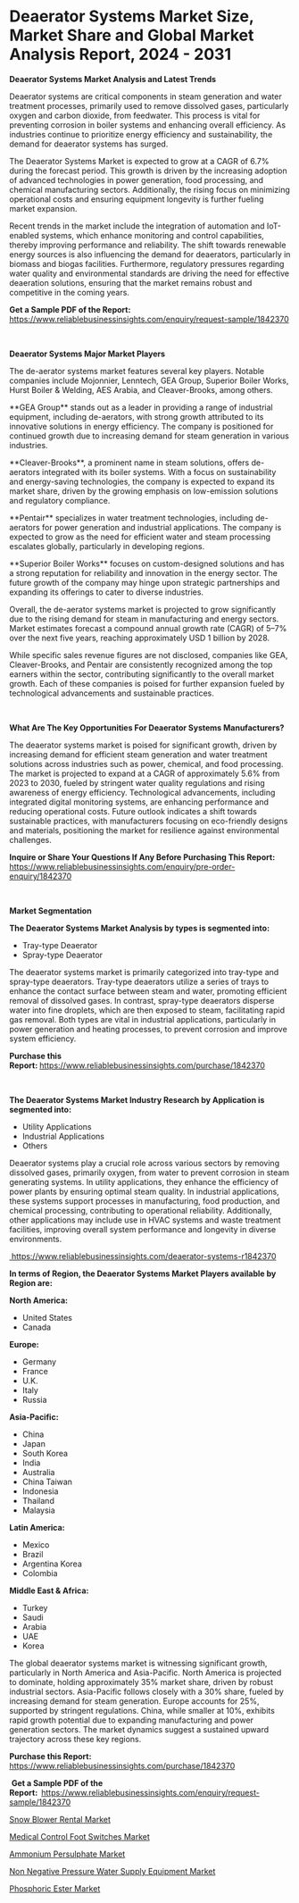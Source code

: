 <p><h1>Deaerator Systems Market Size, Market Share and Global Market Analysis Report, 2024 - 2031</h1></p><p><strong>Deaerator Systems Market Analysis and Latest Trends</strong></p>
<p><p>Deaerator systems are critical components in steam generation and water treatment processes, primarily used to remove dissolved gases, particularly oxygen and carbon dioxide, from feedwater. This process is vital for preventing corrosion in boiler systems and enhancing overall efficiency. As industries continue to prioritize energy efficiency and sustainability, the demand for deaerator systems has surged.</p><p>The Deaerator Systems Market is expected to grow at a CAGR of 6.7% during the forecast period. This growth is driven by the increasing adoption of advanced technologies in power generation, food processing, and chemical manufacturing sectors. Additionally, the rising focus on minimizing operational costs and ensuring equipment longevity is further fueling market expansion. </p><p>Recent trends in the market include the integration of automation and IoT-enabled systems, which enhance monitoring and control capabilities, thereby improving performance and reliability. The shift towards renewable energy sources is also influencing the demand for deaerators, particularly in biomass and biogas facilities. Furthermore, regulatory pressures regarding water quality and environmental standards are driving the need for effective deaeration solutions, ensuring that the market remains robust and competitive in the coming years.</p></p>
<p><strong>Get a Sample PDF of the Report:&nbsp;</strong> <a href="https://www.reliablebusinessinsights.com/enquiry/request-sample/1842370?utm_campaign=96&utm_medium=2&utm_source=Github&utm_content=ia&utm_term=16102024&utm_id=deaerator-systems">https://www.reliablebusinessinsights.com/enquiry/request-sample/1842370</a></p>
<p>&nbsp;</p>
<p><strong>Deaerator Systems Major Market Players</strong></p>
<p><p>The de-aerator systems market features several key players. Notable companies include Mojonnier, Lenntech, GEA Group, Superior Boiler Works, Hurst Boiler & Welding, AES Arabia, and Cleaver-Brooks, among others.</p><p>**GEA Group** stands out as a leader in providing a range of industrial equipment, including de-aerators, with strong growth attributed to its innovative solutions in energy efficiency. The company is positioned for continued growth due to increasing demand for steam generation in various industries. </p><p>**Cleaver-Brooks**, a prominent name in steam solutions, offers de-aerators integrated with its boiler systems. With a focus on sustainability and energy-saving technologies, the company is expected to expand its market share, driven by the growing emphasis on low-emission solutions and regulatory compliance. </p><p>**Pentair** specializes in water treatment technologies, including de-aerators for power generation and industrial applications. The company is expected to grow as the need for efficient water and steam processing escalates globally, particularly in developing regions. </p><p>**Superior Boiler Works** focuses on custom-designed solutions and has a strong reputation for reliability and innovation in the energy sector. The future growth of the company may hinge upon strategic partnerships and expanding its offerings to cater to diverse industries. </p><p>Overall, the de-aerator systems market is projected to grow significantly due to the rising demand for steam in manufacturing and energy sectors. Market estimates forecast a compound annual growth rate (CAGR) of 5–7% over the next five years, reaching approximately USD 1 billion by 2028. </p><p>While specific sales revenue figures are not disclosed, companies like GEA, Cleaver-Brooks, and Pentair are consistently recognized among the top earners within the sector, contributing significantly to the overall market growth. Each of these companies is poised for further expansion fueled by technological advancements and sustainable practices.</p></p>
<p>&nbsp;</p>
<p><strong>What Are The Key Opportunities For Deaerator Systems Manufacturers?</strong></p>
<p><p>The deaerator systems market is poised for significant growth, driven by increasing demand for efficient steam generation and water treatment solutions across industries such as power, chemical, and food processing. The market is projected to expand at a CAGR of approximately 5.6% from 2023 to 2030, fueled by stringent water quality regulations and rising awareness of energy efficiency. Technological advancements, including integrated digital monitoring systems, are enhancing performance and reducing operational costs. Future outlook indicates a shift towards sustainable practices, with manufacturers focusing on eco-friendly designs and materials, positioning the market for resilience against environmental challenges.</p></p>
<p><strong>Inquire or Share Your Questions If Any Before Purchasing This Report:</strong> <a href="https://www.reliablebusinessinsights.com/enquiry/pre-order-enquiry/1842370?utm_campaign=96&utm_medium=2&utm_source=Github&utm_content=ia&utm_term=16102024&utm_id=deaerator-systems">https://www.reliablebusinessinsights.com/enquiry/pre-order-enquiry/1842370</a></p>
<p>&nbsp;</p>
<p><strong>Market Segmentation</strong></p>
<p><strong>The Deaerator Systems Market Analysis by types is segmented into:</strong></p>
<p><ul><li>Tray-type Deaerator</li><li>Spray-type Deaerator</li></ul></p>
<p><p>The deaerator systems market is primarily categorized into tray-type and spray-type deaerators. Tray-type deaerators utilize a series of trays to enhance the contact surface between steam and water, promoting efficient removal of dissolved gases. In contrast, spray-type deaerators disperse water into fine droplets, which are then exposed to steam, facilitating rapid gas removal. Both types are vital in industrial applications, particularly in power generation and heating processes, to prevent corrosion and improve system efficiency.</p></p>
<p><strong>Purchase this Report:&nbsp;</strong><a href="https://www.reliablebusinessinsights.com/purchase/1842370?utm_campaign=96&utm_medium=2&utm_source=Github&utm_content=ia&utm_term=16102024&utm_id=deaerator-systems">https://www.reliablebusinessinsights.com/purchase/1842370</a></p>
<p>&nbsp;</p>
<p><strong>The Deaerator Systems Market Industry Research by Application is segmented into:</strong></p>
<p><ul><li>Utility Applications</li><li>Industrial Applications</li><li>Others</li></ul></p>
<p><p>Deaerator systems play a crucial role across various sectors by removing dissolved gases, primarily oxygen, from water to prevent corrosion in steam generating systems. In utility applications, they enhance the efficiency of power plants by ensuring optimal steam quality. In industrial applications, these systems support processes in manufacturing, food production, and chemical processing, contributing to operational reliability. Additionally, other applications may include use in HVAC systems and waste treatment facilities, improving overall system performance and longevity in diverse environments.</p></p>
<p><a href="https://www.reliablebusinessinsights.com/deaerator-systems-r1842370?utm_campaign=96&utm_medium=2&utm_source=Github&utm_content=ia&utm_term=16102024&utm_id=deaerator-systems">&nbsp;https://www.reliablebusinessinsights.com/deaerator-systems-r1842370</a></p>
<p><strong>In terms of Region, the Deaerator Systems Market Players available by Region are:</strong></p>
<p>
    <p> <strong> North America: </strong>
        <ul>
            <li>United States</li>
            <li>Canada</li>
        </ul>
        </p> 
    <p> <strong> Europe: </strong>
        <ul>
            <li>Germany</li>
            <li>France</li>
            <li>U.K.</li>
            <li>Italy</li>
            <li>Russia</li>
        </ul>
        </p> 
    <p> <strong> Asia-Pacific: </strong>
        <ul>
            <li>China</li>
            <li>Japan</li>
            <li>South Korea</li>
            <li>India</li>
            <li>Australia</li>
            <li>China Taiwan</li>
            <li>Indonesia</li>
            <li>Thailand</li>
            <li>Malaysia</li>
        </ul>
        </p> 
    <p> <strong> Latin America: </strong>
        <ul>
            <li>Mexico</li>
            <li>Brazil</li>
            <li>Argentina Korea</li>
            <li>Colombia</li>
        </ul>
        </p> 
    <p> <strong> Middle East & Africa: </strong>
        <ul>
            <li>Turkey</li>
            <li>Saudi</li>
            <li>Arabia</li>
            <li>UAE</li>
            <li>Korea</li>
        </ul>
    </p>
    </p>
<p><p>The global deaerator systems market is witnessing significant growth, particularly in North America and Asia-Pacific. North America is projected to dominate, holding approximately 35% market share, driven by robust industrial sectors. Asia-Pacific follows closely with a 30% share, fueled by increasing demand for steam generation. Europe accounts for 25%, supported by stringent regulations. China, while smaller at 10%, exhibits rapid growth potential due to expanding manufacturing and power generation sectors. The market dynamics suggest a sustained upward trajectory across these key regions.</p></p>
<p><strong>Purchase this Report: </strong><a href="https://www.reliablebusinessinsights.com/purchase/1842370?utm_campaign=96&utm_medium=2&utm_source=Github&utm_content=ia&utm_term=16102024&utm_id=deaerator-systems">https://www.reliablebusinessinsights.com/purchase/1842370</a></p>
<p>&nbsp;<strong>Get a Sample PDF of the Report:&nbsp;&nbsp;</strong><a href="https://www.reliablebusinessinsights.com/enquiry/request-sample/1842370?utm_campaign=96&utm_medium=2&utm_source=Github&utm_content=ia&utm_term=16102024&utm_id=deaerator-systems">https://www.reliablebusinessinsights.com/enquiry/request-sample/1842370</a></p>
<p><strong></strong></p>
<p><p><a href="https://issuu.com/reportprime-2/docs/snow-blower-rental-market-size-2030_ecb985b81f3007?utm_campaign=96&utm_medium=2&utm_source=Github&utm_content=ia&utm_term=16102024&utm_id=deaerator-systems">Snow Blower Rental Market</a></p><p><a href="https://github.com/HaroldWalker405/Market-Research-Report-List-1/blob/main/medical-control-foot-switches-market.md?utm_campaign=96&utm_medium=2&utm_source=Github&utm_content=ia&utm_term=16102024&utm_id=deaerator-systems">Medical Control Foot Switches Market</a></p><p><a href="https://www.linkedin.com/pulse/ammonium-persulphate-market-strategic-insights-product-evolution-c3fhe?utm_campaign=96&utm_medium=2&utm_source=Github&utm_content=ia&utm_term=16102024&utm_id=deaerator-systems">Ammonium Persulphate Market</a></p><p><a href="https://github.com/GRUBBSCHARLES/Market-Research-Report-List-1/blob/main/non-negative-pressure-water-supply-equipment-market.md?utm_campaign=96&utm_medium=2&utm_source=Github&utm_content=ia&utm_term=16102024&utm_id=deaerator-systems">Non Negative Pressure Water Supply Equipment Market</a></p><p><a href="https://www.linkedin.com/pulse/phosphoric-ester-market-size-segmentation-trends-growth-ugxle?utm_campaign=96&utm_medium=2&utm_source=Github&utm_content=ia&utm_term=16102024&utm_id=deaerator-systems">Phosphoric Ester Market</a></p></p>